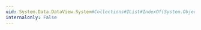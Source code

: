 ```yaml
---
uid: System.Data.DataView.System#Collections#IList#IndexOf(System.Object)
internalonly: False
---
```


